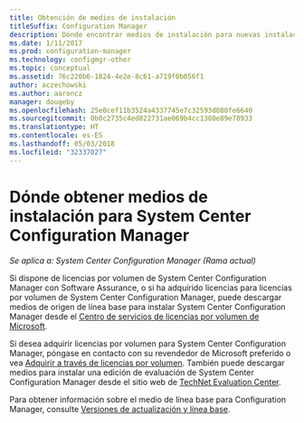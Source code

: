 ```yaml
---
title: Obtención de medios de instalación
titleSuffix: Configuration Manager
description: Dónde encontrar medios de instalación para nuevas instalaciones de System Center Configuration Manager.
ms.date: 1/11/2017
ms.prod: configuration-manager
ms.technology: configmgr-other
ms.topic: conceptual
ms.assetid: 76c220b6-1824-4e2e-8c61-a719f0b056f1
author: aczechowski
ms.author: aaroncz
manager: dougeby
ms.openlocfilehash: 25e0cef11b3524a4337745e7c32593d080fe6640
ms.sourcegitcommit: 0b0c2735c4ed822731ae069b4cc1380e89e78933
ms.translationtype: HT
ms.contentlocale: es-ES
ms.lasthandoff: 05/03/2018
ms.locfileid: "32337027"
---
```

# <a name="where-to-get-installation-media-for-system-center-configuration-manager"></a>Dónde obtener medios de instalación para System Center Configuration Manager

*Se aplica a: System Center Configuration Manager (Rama actual)*

Si dispone de licencias por volumen de System Center Configuration Manager con Software Assurance, o si ha adquirido licencias para licencias por volumen de System Center Configuration Manager, puede descargar medios de origen de línea base para instalar System Center Configuration Manager desde el [Centro de servicios de licencias por volumen de Microsoft](https://www.microsoft.com/Licensing/servicecenter/default.aspx).   

Si desea adquirir licencias por volumen para System Center Configuration Manager, póngase en contacto con su revendedor de Microsoft preferido o vea [Adquirir a través de licencias por volumen]( https://www.microsoft.com/Licensing/how-to-buy/how-to-buy.aspx). También puede descargar medios para instalar una edición de evaluación de System Center Configuration Manager desde el sitio web de [TechNet Evaluation Center]( https://www.microsoft.com/en-us/evalcenter/evaluate-system-center-configuration-manager-and-endpoint-protection).

Para obtener información sobre el medio de línea base para Configuration Manager, consulte [Versiones de actualización y línea base](/sccm/core/servers/manage/updates#a-namebkmkbaselinesa-baseline-and-update-versions).
